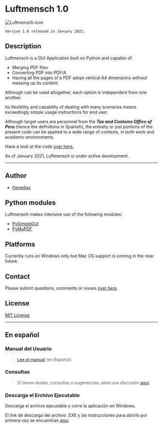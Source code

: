 # Luftmensch 1.0
![Luftmensch icon](https://raw.githubusercontent.com/lheredias/Luftmensch/main/finalicon.ico)

```
Version 1.0 released in January 2021.
```
## Description

Luftmensch is a GUI Application built on Python and capable of:
    
* Merging PDF files
* Converting PDF into PDF/A
* Having all the pages of a PDF adopt vertical A4 dimensions without messing up its content.

Although can be used altogether, each option is independent from one another.

Its flexibility and capability of dealing with many scenarios means exceedingly simple usage instructions for end user.

Although target users are personnel from the ***Tax and Customs Office of Peru*** (hence the definitions in Spanish), the entirety or just portions of the present code can be applied to a wide range of contexts, in both work and academic environments.

Have a look at the code [over here.](https://github.com/lheredias/Luftmensch/blob/main/Luftmensch%201.0.py)

As of January 2021, Luftmensch is under active development.
***
## Author

* [lheredias](https://github.com/lheredias)

## Python modules
Luftmensch makes intensive use of the following modules:
* [PySimpleGUI](https://github.com/PySimpleGUI/PySimpleGUI)
* [PyMuPDF](https://github.com/pymupdf/PyMuPDF)

## Platforms

Currently runs on Windows only but Mac OS support is coming in the near future.

## Contact

Please submit questions, comments or issues [over here](https://github.com/lheredias/Luftmensch/discussions).

## License
[MIT License](https://github.com/lheredias/Luftmensch/blob/main/LICENSE)
***
## En español

### Manual del Usuario
> [Lee el manual](https://github.com/lheredias/Luftmensch/blob/main/Manual%20del%20usuario.pdf) (en Español)

### Consultas
> Si tienes dudas, consultas o sugerencias, abre una discusión [aquí](https://github.com/lheredias/Luftmensch/discussions).

### Descarga el Erchivo Ejecutable
Descarga el archivo ejecutable y corre la aplicación en Windows.

El link de descarga del archivo .EXE y las instrucciones para abrirlo por primera vez se encuentran [aquí](https://github.com/lheredias/Luftmensch/blob/main/Luftmensch%20instrucciones%20de%20descarga.pdf).

